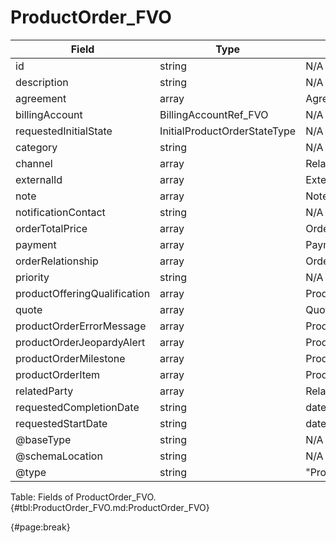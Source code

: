 <!--
    ATTENTION: This file was generated via gradle!
               Do NOT manually edit this file! Any such changes will be overwritten!
-->

# ProductOrder_FVO

| Field | Type | Format | Required |
| ------- | ------- | ------- | --- |
| id | string | N/A | No |
| description | string | N/A | No |
| agreement | array | AgreementRef_FVO | No |
| billingAccount | BillingAccountRef_FVO | N/A | No |
| requestedInitialState | InitialProductOrderStateType | N/A | No |
| category | string | N/A | No |
| channel | array | RelatedChannel_FVO | No |
| externalId | array | ExternalIdentifier_FVO | No |
| note | array | Note_FVO | No |
| notificationContact | string | N/A | No |
| orderTotalPrice | array | OrderPrice_FVO | No |
| payment | array | PaymentRef_FVO | No |
| orderRelationship | array | OrderRelationship_FVO | No |
| priority | string | N/A | No |
| productOfferingQualification | array | ProductOfferingQualificationRef_FVO | No |
| quote | array | QuoteRef_FVO | No |
| productOrderErrorMessage | array | ProductOrderErrorMessage_FVO | No |
| productOrderJeopardyAlert | array | ProductOrderJeopardyAlert_FVO | No |
| productOrderMilestone | array | ProductOrderMilestone_FVO | No |
| productOrderItem | array | ProductOrderItem_FVO | Yes |
| relatedParty | array | RelatedPartyRefOrPartyRoleRef_FVO | No |
| requestedCompletionDate | string | date-time | No |
| requestedStartDate | string | date-time | No |
| @baseType | string | N/A | No |
| @schemaLocation | string | N/A | No |
| @type | string | "ProductOrder" | Yes |

Table: Fields of ProductOrder_FVO. {#tbl:ProductOrder_FVO.md:ProductOrder_FVO}

{#page:break}
